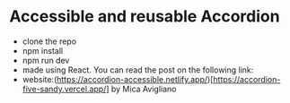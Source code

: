 # Accessible and reusable Accordion

- clone the repo
- npm install
- npm run dev
- made using React. You can read the post on the following link:
- website:(https://accordion-accessible.netlify.app/)[https://accordion-five-sandy.vercel.app/]
by Mica Avigliano
